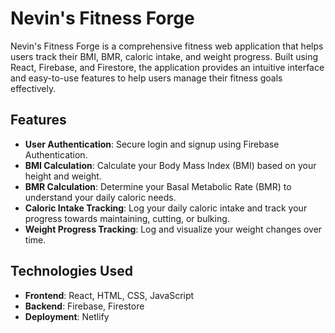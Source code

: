 # Nevin's Fitness Forge

Nevin's Fitness Forge is a comprehensive fitness web application that helps users track their BMI, BMR, caloric intake, and weight progress. Built using React, Firebase, and Firestore, the application provides an intuitive interface and easy-to-use features to help users manage their fitness goals effectively.

## Features

- **User Authentication**: Secure login and signup using Firebase Authentication.
- **BMI Calculation**: Calculate your Body Mass Index (BMI) based on your height and weight.
- **BMR Calculation**: Determine your Basal Metabolic Rate (BMR) to understand your daily caloric needs.
- **Caloric Intake Tracking**: Log your daily caloric intake and track your progress towards maintaining, cutting, or bulking.
- **Weight Progress Tracking**: Log and visualize your weight changes over time.

## Technologies Used

- **Frontend**: React, HTML, CSS, JavaScript
- **Backend**: Firebase, Firestore
- **Deployment**: Netlify
